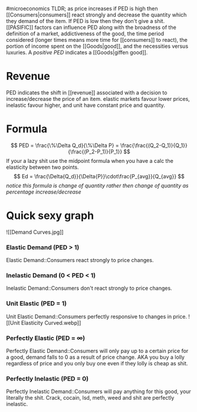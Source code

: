 #microeconomics 
TLDR; as price increases if PED is high then [[Consumers|consumers]] react strongly and decrease the quantity which they demand of the item. If PED is low then they don't give a shit. [[PASIFIC]] factors can influence PED along with the broadness of the definition of a market, addictiveness of the good, the time period considered (longer times means more time for [[consumers]] to react), the portion of income spent on the [[Goods|good]], and the necessities versus luxuries. A *positive PED* indicates a [[Goods|giffen good]].

# Revenue
PED indicates the shift in [[revenue]] associated with a decision to increase/decrease the price of an item. elastic markets favour lower prices, inelastic favour higher, and unit have constant price and quantity.

# Formula
$$
PED = \frac{\%\Delta Q_d}{\%\Delta P} = \frac{\frac{(Q_2-Q_1)}{Q_1}}{\frac{(P_2-P_1)}{P_1}}
$$
If your a lazy shit use the midpoint formula when you have a calc the elasticity between two points.
$$
Ed = \frac{\Delta{Q_d}}{\Delta{P}}\cdot\frac{P_{avg}}{Q_{avg}}
$$
*notice this formula is change of quantity rather then change of quantity as percentage increase/decrease*

# Quick sexy graph
![[Demand Curves.jpg]]

### Elastic Demand (PED > 1)
Elastic Demand::Consumers react strongly to price changes. 

### Inelastic Demand (0 < PED < 1)
Inelastic Demand::Consumers don't react strongly to price changes.

### Unit Elastic (PED = 1)
Unit Elastic Demand::Consumers perfectly responsive to changes in price.
![[Unit Elasticity Curved.webp]]

### Perfectly Elastic (PED = $\infty$)
Perfectly Elastic Demand::Consumers will only pay up to a certain price for a good, demand falls to 0 as a result of price change. AKA you buy a lolly regardless of price and you only buy one even if they lolly is cheap as shit.

### Perfectly Inelastic (PED = 0)
Perfectly Inelastic Demand::Consumers will pay anything for this good, your literally the shit. Crack, cocain, lsd, meth, weed and shit are perfectly inelastic.
